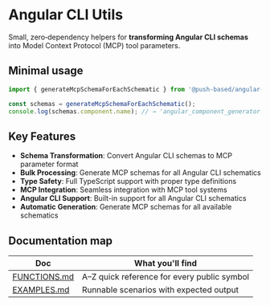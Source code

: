 # Angular CLI Utils

Small, zero‑dependency helpers for **transforming Angular CLI schemas** into Model Context Protocol (MCP) tool parameters.

## Minimal usage

```ts
import { generateMcpSchemaForEachSchematic } from '@push-based/angular-cli-utils';

const schemas = generateMcpSchemaForEachSchematic();
console.log(schemas.component.name); // → 'angular_component_generator'
```

## Key Features

- **Schema Transformation**: Convert Angular CLI schemas to MCP parameter format
- **Bulk Processing**: Generate MCP schemas for all Angular CLI schematics
- **Type Safety**: Full TypeScript support with proper type definitions
- **MCP Integration**: Seamless integration with MCP tool systems
- **Angular CLI Support**: Built-in support for all Angular CLI schematics
- **Automatic Generation**: Generate MCP schemas for all available schematics

## Documentation map

| Doc                            | What you'll find                            |
| ------------------------------ | ------------------------------------------- |
| [FUNCTIONS.md](./FUNCTIONS.md) | A–Z quick reference for every public symbol |
| [EXAMPLES.md](./EXAMPLES.md)   | Runnable scenarios with expected output     |
